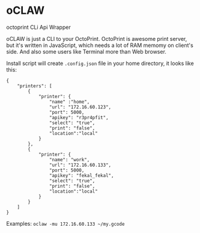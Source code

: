 oCLAW
=====

octoprint CLi Api Wrapper

oCLAW is just a CLI to your OctoPrint. OctoPrint is awesome print server, but it's written in JavaScript, which needs a lot of RAM memomy on client's side. And also some users like Terminal more than Web browser.

Install script will create `.config.json` file in your home directory, it looks like this:

    {
        "printers": [
            {
                "printer": {
                    "name" :"home",
                    "url": "172.16.60.123",
                    "port": 5000,
                    "apikey": "r3pr4pfit",
                    "select": "true",
                    "print": "false",
                    "location":"local"
                }
            },
            {
                "printer": {
                    "name": "work",
                    "url": "172.16.60.133",
                    "port": 5000,
                    "apikey": "fekal_fekal",
                    "select": "true",
                    "print": "false",
                    "location":"local"
                }
            }
        ]
    }





Examples:
`oclaw -mu 172.16.60.133 ~/my.gcode`



